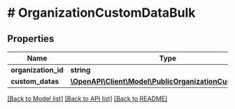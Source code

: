 # # OrganizationCustomDataBulk

## Properties

Name | Type | Description | Notes
------------ | ------------- | ------------- | -------------
**organization_id** | **string** |  | [optional]
**custom_datas** | [**\OpenAPI\Client\Model\PublicOrganizationCustomData[]**](PublicOrganizationCustomData.md) |  | [optional]

[[Back to Model list]](../../README.md#models) [[Back to API list]](../../README.md#endpoints) [[Back to README]](../../README.md)
